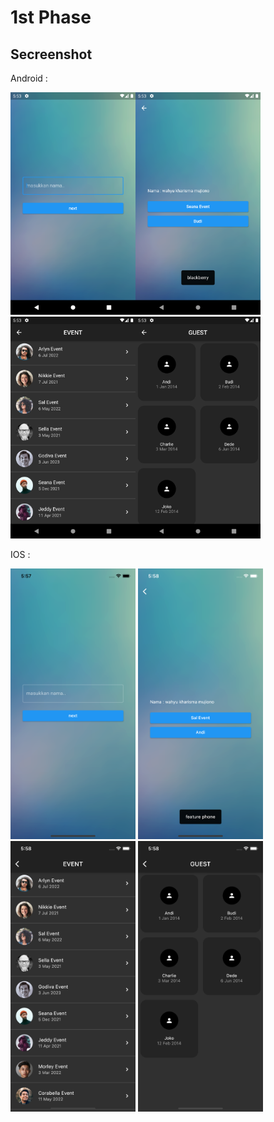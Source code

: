 # 1st Phase

## Secreenshot

Android :

<img alt="1" width="200" src="./screenshot/Android/Screenshot_1626519212.png" /><img alt="1" width="200" src="./screenshot/Android/Screenshot_1626519233.png" /><img alt="1" width="200" src="./screenshot/Android/Screenshot_1626519224.png" /><img alt="1" width="200" src="./screenshot/Android/Screenshot_1626519230.png" />

IOS :

<img alt="1" width="200" src="./screenshot/IOS/Simulator Screen Shot - iPhone 11 - 2021-07-17 at 17.57.17.png" />
<img alt="1" width="200" src="./screenshot/IOS/Simulator Screen Shot - iPhone 11 - 2021-07-17 at 17.58.10.png" />
<img alt="1" width="200" src="./screenshot/IOS/Simulator Screen Shot - iPhone 11 - 2021-07-17 at 17.58.01.png" />
<img alt="1" width="200" src="./screenshot/IOS/Simulator Screen Shot - iPhone 11 - 2021-07-17 at 17.58.07.png" />
